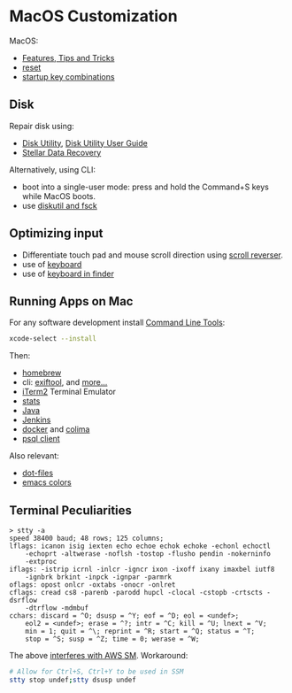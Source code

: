 # MacOS Customization

MacOS:

* [Features, Tips and Tricks](https://apple.stackexchange.com/questions/400/please-share-your-hidden-macos-features-or-tips-and-tricks)
* [reset](reset.html)
* [startup key combinations](https://support.apple.com/en-us/102603)

## Disk

Repair disk using:

* [Disk Utility](https://support.apple.com/en-us/102611),
[Disk Utility User Guide](https://support.apple.com/guide/disk-utility/welcome/mac)
* [Stellar Data Recovery](https://www.stellarinfo.com/blog/repair-corrupt-mac-partition/)

Alternatively, using CLI:

* boot into a single-user mode: press and hold the Command+S keys while MacOS
boots.
* use
[diskutil and fsck](https://appleinsider.com/inside/macos/tips/how-to-use-fsck-to-check-and-repair-macos-disks)

## Optimizing input

* Differentiate touch pad and mouse scroll direction using
[scroll reverser](https://pilotmoon.com/scrollreverser/).
* use of [keyboard](keyboard.html)
* use of [keyboard in finder](finder.html)

## Running Apps on Mac

For any software development install
[Command Line Tools](https://developer.apple.com/library/archive/technotes/tn2339/):

```sh
xcode-select --install
```

Then:
* [homebrew](https://brew.sh/)
* cli: [exiftool](/apps/cli-exiftool.html), and [more...](cli.html)
* [iTerm2](iTerm2.html) Terminal Emulator
* [stats](https://github.com/exelban/stats)
* [Java](java.html)
* [Jenkins](jenkins.html)
* [docker](/apps/docker/docker-macos.html) and
[colima](/apps/docker/colima.html)
* [psql client](/apps/psql-client.html)

Also relevant:

* [dot-files](/apps/dot-files/)
* [emacs colors](/apps/emacs/)

## Terminal Peculiarities

```
> stty -a
speed 38400 baud; 48 rows; 125 columns;
lflags: icanon isig iexten echo echoe echok echoke -echonl echoctl
	-echoprt -altwerase -noflsh -tostop -flusho pendin -nokerninfo
	-extproc
iflags: -istrip icrnl -inlcr -igncr ixon -ixoff ixany imaxbel iutf8
	-ignbrk brkint -inpck -ignpar -parmrk
oflags: opost onlcr -oxtabs -onocr -onlret
cflags: cread cs8 -parenb -parodd hupcl -clocal -cstopb -crtscts -dsrflow
	-dtrflow -mdmbuf
cchars: discard = ^O; dsusp = ^Y; eof = ^D; eol = <undef>;
	eol2 = <undef>; erase = ^?; intr = ^C; kill = ^U; lnext = ^V;
	min = 1; quit = ^\; reprint = ^R; start = ^Q; status = ^T;
	stop = ^S; susp = ^Z; time = 0; werase = ^W;
```

The above
[interferes with AWS SM](https://github.com/aws/session-manager-plugin/issues/29).
Workaround:

```sh
# Allow for Ctrl+S, Ctrl+Y to be used in SSM
stty stop undef;stty dsusp undef
```
